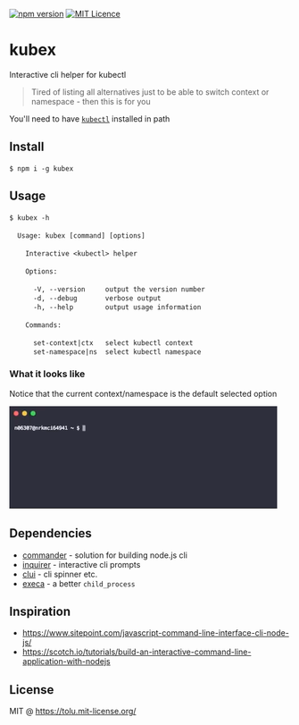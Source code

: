[![npm version](https://badge.fury.io/js/kubex.svg)](https://www.npmjs.com/package/kubex) [![MIT Licence](https://badges.frapsoft.com/os/mit/mit.svg?v=103)](https://tolu.mit-license.org/)

# kubex
Interactive cli helper for kubectl

> Tired of listing all alternatives just to be able to switch context or namespace - then this is for you

You'll need to have [`kubectl`](https://kubernetes.io/docs/tasks/tools/install-kubectl/) installed in path

## Install

```
$ npm i -g kubex
```

## Usage

```
$ kubex -h

  Usage: kubex [command] [options]

    Interactive <kubectl> helper

    Options:

      -V, --version     output the version number
      -d, --debug       verbose output
      -h, --help        output usage information

    Commands:

      set-context|ctx   select kubectl context
      set-namespace|ns  select kubectl namespace
```

### What it looks like
Notice that the current context/namespace is the default selected option

![select subscription](./gifs/kubex-example.gif)


## Dependencies

 - [commander](https://www.npmjs.com/package/commander) - solution for building node.js cli
 - [inquirer](https://www.npmjs.com/package/inquirer) - interactive cli prompts
 - [clui](https://www.npmjs.com/package/clui) - cli spinner etc.
 - [execa](https://www.npmjs.com/package/execa) - a better `child_process`

## Inspiration

 - https://www.sitepoint.com/javascript-command-line-interface-cli-node-js/
 - https://scotch.io/tutorials/build-an-interactive-command-line-application-with-nodejs

## License

MIT @ https://tolu.mit-license.org/
